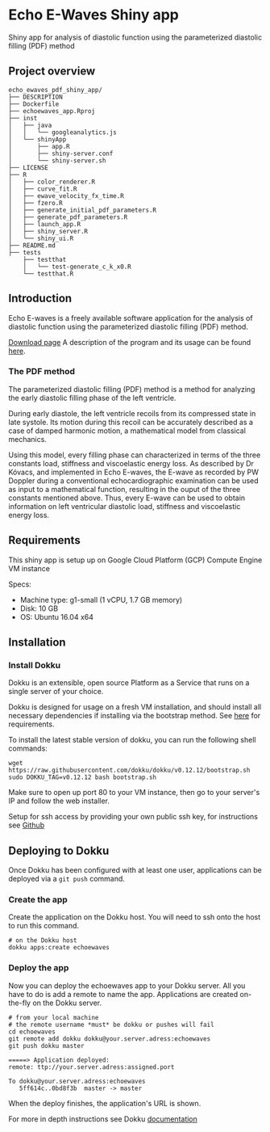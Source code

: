# Echo E-Waves Shiny app
Shiny app for analysis of diastolic function using the parameterized diastolic
filling (PDF) method

## Project overview
```
echo_ewaves_pdf_shiny_app/
├── DESCRIPTION
├── Dockerfile
├── echoewaves_app.Rproj
├── inst
│   ├── java
│   │   └── googleanalytics.js
│   └── shinyApp
│       ├── app.R
│       ├── shiny-server.conf
│       └── shiny-server.sh
├── LICENSE
├── R
│   ├── color_renderer.R
│   ├── curve_fit.R
│   ├── ewave_velocity_fx_time.R
│   ├── fzero.R
│   ├── generate_initial_pdf_parameters.R
│   ├── generate_pdf_parameters.R
│   ├── launch_app.R
│   ├── shiny_server.R
│   └── shiny_ui.R
├── README.md
├── tests
    ├── testthat
    │   └── test-generate_c_k_x0.R
    └── testthat.R
```

## Introduction
Echo E-waves is a freely available software application for the analysis of
diastolic function using the parameterized diastolic filling (PDF) method.

[Download page](http://echoewaves.org/downloads/)
A description of the program and its usage can be found
[here](https://bmcmedimaging.biomedcentral.com/articles/10.1186/s12880-016-0162-8).

### The PDF method
The parameterized diastolic filling (PDF) method is a method for analyzing the
early diastolic filling phase of the left ventricle.

During early diastole, the left ventricle recoils from its compressed state in
late systole. Its motion during this recoil can be accurately described as a
case of damped harmonic motion, a mathematical model from classical mechanics.

Using this model, every filling phase can characterized in terms of the three
constants load, stiffness and viscoelastic energy loss. As described by Dr
Kóvacs, and implemented in Echo E-waves, the E-wave as recorded by PW Doppler
during a conventional echocardiographic examination can be used as input to a
mathematical function, resulting in the ouput of the three constants mentioned
above. Thus, every E-wave can be used to obtain information on left ventricular
diastolic load, stiffness and viscoelastic energy loss.

## Requirements
This shiny app is setup up on Google Cloud Platform (GCP) Compute Engine VM instance

Specs:

- Machine type: g1-small (1 vCPU, 1.7 GB memory)
- Disk: 10 GB
- OS: Ubuntu 16.04 x64

## Installation
### Install Dokku
Dokku is an extensible, open source Platform as a Service that runs on a single server of your choice.

Dokku is designed for usage on a fresh VM installation, and should install all necessary dependencies if installing via the bootstrap method. See [here](http://dokku.viewdocs.io/dokku/getting-started/installation/) for requirements.

To install the latest stable version of dokku, you can run the following shell commands:

``` shell
wget https://raw.githubusercontent.com/dokku/dokku/v0.12.12/bootstrap.sh
sudo DOKKU_TAG=v0.12.12 bash bootstrap.sh
```

Make sure to open up port 80 to your VM instance, then go to your server's IP and follow the web installer.

Setup for ssh access by providing your own public ssh key, for instructions see [Github](https://help.github.com/articles/connecting-to-github-with-ssh/)

## Deploying to Dokku
Once Dokku has been configured with at least one user, applications can be deployed via a `git push` command.

### Create the app
Create the application on the Dokku host. You will need to ssh onto the host to run this command.

``` shell
# on the Dokku host
dokku apps:create echoewaves
```

### Deploy the app
Now you can deploy the echoewaves app to your Dokku server. All you have to do is add a remote to name the app. Applications are created on-the-fly on the Dokku server.

```shell
# from your local machine
# the remote username *must* be dokku or pushes will fail
cd echoewaves
git remote add dokku dokku@your.server.adress:echoewaves
git push dokku master
```

```shell
=====> Application deployed:
remote: ttp://your.server.adress:assigned.port

To dokku@your.server.adress:echoewaves
   5ff614c..0bd8f3b  master -> master
```

When the deploy finishes, the application's URL is shown.

For more in depth instructions see Dokku [documentation](http://dokku.viewdocs.io/dokku/deployment/application-deployment/)
